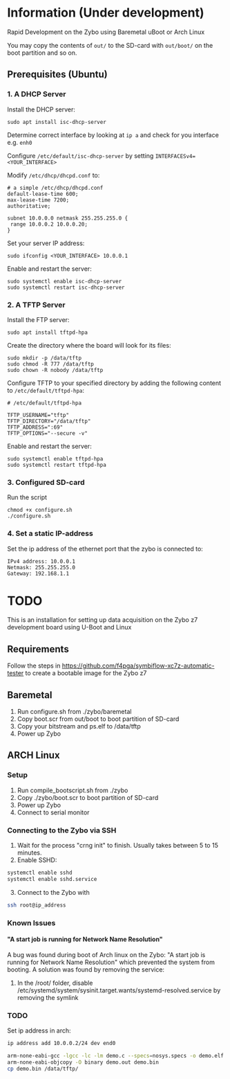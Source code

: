 # Information (Under development)

Rapid Development on the Zybo using Baremetal uBoot or Arch Linux

You may copy the contents of `out/` to the SD-card with `out/boot/` on the boot partition and so on.


## Prerequisites (Ubuntu)

### 1. A DHCP Server

Install the DHCP server:

```
sudo apt install isc-dhcp-server
```

Determine correct interface by looking at `ip a` and check for you interface e.g. `enh0`

Configure `/etc/default/isc-dhcp-server` by setting `INTERFACESv4=<YOUR_INTERFACE>`

Modify `/etc/dhcp/dhcpd.conf` to:

```
# a simple /etc/dhcp/dhcpd.conf
default-lease-time 600;
max-lease-time 7200;
authoritative;

subnet 10.0.0.0 netmask 255.255.255.0 {
 range 10.0.0.2 10.0.0.20;
}
```

Set your server IP address:

```
sudo ifconfig <YOUR_INTERFACE> 10.0.0.1
```

Enable and restart the server:

```
sudo systemctl enable isc-dhcp-server
sudo systemctl restart isc-dhcp-server
```




### 2. A TFTP Server

Install the FTP server:

```
sudo apt install tftpd-hpa
```

Create the directory where the board will look for its files:

```
sudo mkdir -p /data/tftp
sudo chmod -R 777 /data/tftp
sudo chown -R nobody /data/tftp
```

Configure TFTP to your specified directory by adding the following content to `/etc/default/tftpd-hpa`:
```
# /etc/default/tftpd-hpa

TFTP_USERNAME="tftp"
TFTP_DIRECTORY="/data/tftp"
TFTP_ADDRESS=":69"
TFTP_OPTIONS="--secure -v"
```

Enable and restart the server:

```
sudo systemctl enable tftpd-hpa
sudo systemctl restart tftpd-hpa
```

### 3. Configured SD-card

Run the script

```
chmod +x configure.sh
./configure.sh
```

### 4. Set a static IP-address
Set the ip address of the ethernet port that the zybo is connected to:
```
IPv4 address: 10.0.0.1
Netmask: 255.255.255.0
Gateway: 192.168.1.1
```
# TODO

This is an installation for setting up data acquisition on the Zybo z7 development board using U-Boot and Linux

## Requirements

Follow the steps in https://github.com/f4pga/symbiflow-xc7z-automatic-tester to create a bootable image for the Zybo z7

## Baremetal
1. Run configure.sh from ./zybo/baremetal
2. Copy boot.scr from out/boot to boot partition of SD-card
3. Copy your bitstream and ps.elf to /data/tftp
4. Power up Zybo

## ARCH Linux
### Setup
1. Run compile_bootscript.sh from ./zybo
2. Copy ./zybo/boot.scr to boot partition of SD-card
3. Power up Zybo
4. Connect to serial monitor

### Connecting to the Zybo via SSH
1. Wait for the process "crng init" to finish. Usually takes between 5 to 15 minutes.
2. Enable SSHD:
```bash
systemctl enable sshd
systemctl enable sshd.service
```
3. Connect to the Zybo with 
```bash
ssh root@ip_address
```

### Known Issues

#### "A start job is running for Network Name Resolution"
A bug was found during boot of Arch linux on the Zybo: "A start job is running for Network Name Resolution" which prevented the system from booting. A solution was found by removing the service:

1. In the /root/ folder, disable /etc/systemd/system/sysinit.target.wants/systemd-resolved.service by removing the symlink

### TODO

Set ip address in arch:

```bash
ip address add 10.0.0.2/24 dev end0
```

```bash
arm-none-eabi-gcc -lgcc -lc -lm demo.c --specs=nosys.specs -o demo.elf
arm-none-eabi-objcopy -O binary demo.out demo.bin
cp demo.bin /data/tftp/
```

